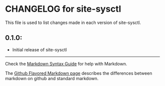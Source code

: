 # CHANGELOG for site-sysctl

This file is used to list changes made in each version of site-sysctl.

## 0.1.0:

* Initial release of site-sysctl

- - -
Check the [Markdown Syntax Guide](http://daringfireball.net/projects/markdown/syntax) for help with Markdown.

The [Github Flavored Markdown page](http://github.github.com/github-flavored-markdown/) describes the differences between markdown on github and standard markdown.
